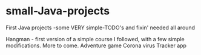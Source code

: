 # small-Java-projects
First Java projects -some VERY simple-TODO's and fixin' needed all around

Hangman - first version of a simple course I followed, with a few simple modifications. More to come.
Adventure game 
Corona virus Tracker app
